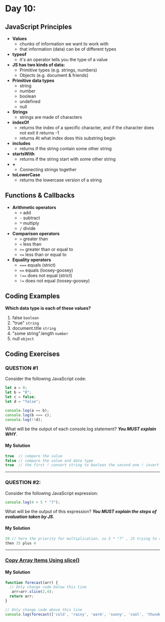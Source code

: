 
# Day 10: 
## JavaScript Principles
* **Values**
  - chunks of information we want to work with
  - that information (data) can be of different types
* **typeof**
  - it's an operator tells you the type of a value
* **JS has two kinds of data:**
  - Primitive types (e.g. strings, numbers)
  - Objects (e.g. document & friends)
* **Primitive data types**
  - string
  - number
  - boolean
  - undefined
  - null
* **Strings**
  - strings are  made of characters
* **indexOf**
  - returns the index of a specific character, and if the character does not exit it returns -1
  - returns At what index does this substring begin
* **includes**
  - returns if the string contain some other string
* **startsWith**
  - returns if the string  start with some other string
* **+**
  - Connecting strings together
* **toLowerCase**
  - returns the lowercase version of a string
## Functions & Callbacks
* **Arithmetic operators**
  - `+` add
  - `-` subtract
  - `*` multiply
  - `/` divide
* **Comparison operators**
  - `>` greater than
  - `<` less than
  - `>=` greater than or equal to
  - `<=` less than or equal to
* **Equality operators**
  - `===` equals (strict)
  - `==`  equals (loosey-goosey)
  - `!==` does not equal (strict)
  - `!=`  does not equal (loosey-goosey)

## Coding Examples
**Which data type is each of these values?**
  1. false
    `boolean`
  2. "true"
    `string`
  3. document.title
     `string`
  4. "some string".length
     `number`
  5. null
     `object`


## Coding Exercises

### QUESTION #1

Consider the following JavaScript code:

```javascript
let a = 0;
let b = "0";
let c = false;
let d = "false";

console.log(a == b);
console.log(b === c);
console.log(!!d);
```

What will be the output of each console.log statement? **_You MUST explain WHY_**.

#### My Solution
```javascript
true  // compare the value
false // compare the value and data type
true  // the first ! convert string to boolean the second one ! invert the false to true
```

-------------------------------------------------------------------

### QUESTION #2:


Consider the following JavaScript expression:

```javascript
console.log(4 + 5 * "7");
```

What will be the output of this expression? **_You MUST explain the steps of evaluation taken by JS_**.

#### My Solution
```javascript
39 // here the priority for multiplication, so 5 * "7" , JS trying to convert to "7" to number (Implicit Conversion) ,which give 35
then 35 plus 4 
```

-------------------------------------------------------------------



### [Copy Array Items Using slice()](https://www.freecodecamp.org/learn/javascript-algorithms-and-data-structures/basic-data-structures/copy-array-items-using-slice)

#### My Solution


```javascript
function forecast(arr) {
  // Only change code below this line
   arr=arr.slice(2,4);
  return arr;
}

// Only change code above this line
console.log(forecast(['cold', 'rainy', 'warm', 'sunny', 'cool', 'thunderstorms']));

```


